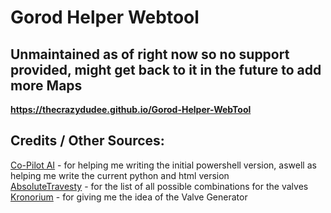 # Gorod Helper Webtool

## Unmaintained as of right now so no support provided, might get back to it in the future to add more Maps

__https://thecrazydudee.github.io/Gorod-Helper-WebTool__

## Credits / Other Sources:

[Co-Pilot AI](https://copilot.microsoft.com/) - for helping me writing the initial powershell version, aswell as helping me write the current python and html version<br>
[AbsoluteTravesty](https://www.reddit.com/r/CODZombies/comments/4sr7rv/all_possible_valve_combinationsgorod_krovi_ee_step/) - for the list of all possible combinations for the valves<br>
[Kronorium](https://www.kronorium.com/blackops3/gorodkrovi/) - for giving me the idea of the Valve Generator 
